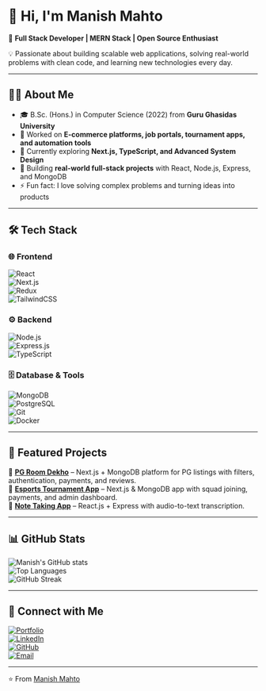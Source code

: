 # 👋 Hi, I'm Manish Mahto  

🚀 **Full Stack Developer | MERN Stack | Open Source Enthusiast**  

💡 Passionate about building scalable web applications, solving real-world problems with clean code, and learning new technologies every day.  

---

## 🧑‍💻 About Me  
- 🎓 B.Sc. (Hons.) in Computer Science (2022) from **Guru Ghasidas University**  
- 💼 Worked on **E-commerce platforms, job portals, tournament apps, and automation tools**  
- 🌱 Currently exploring **Next.js, TypeScript, and Advanced System Design**  
- 🔭 Building **real-world full-stack projects** with React, Node.js, Express, and MongoDB  
- ⚡ Fun fact: I love solving complex problems and turning ideas into products  

---

## 🛠️ Tech Stack  

### 🌐 Frontend  
![React](https://img.shields.io/badge/-React-61DAFB?style=flat&logo=react&logoColor=black)  
![Next.js](https://img.shields.io/badge/-Next.js-000000?style=flat&logo=nextdotjs)  
![Redux](https://img.shields.io/badge/-Redux-764ABC?style=flat&logo=redux&logoColor=white)  
![TailwindCSS](https://img.shields.io/badge/-TailwindCSS-38B2AC?style=flat&logo=tailwind-css&logoColor=white)  

### ⚙️ Backend  
![Node.js](https://img.shields.io/badge/-Node.js-339933?style=flat&logo=node.js&logoColor=white)  
![Express.js](https://img.shields.io/badge/-Express.js-000000?style=flat&logo=express)  
![TypeScript](https://img.shields.io/badge/-TypeScript-007ACC?style=flat&logo=typescript&logoColor=white)  

### 🗄️ Database & Tools  
![MongoDB](https://img.shields.io/badge/-MongoDB-47A248?style=flat&logo=mongodb&logoColor=white)  
![PostgreSQL](https://img.shields.io/badge/-PostgreSQL-336791?style=flat&logo=postgresql&logoColor=white)  
![Git](https://img.shields.io/badge/-Git-F05032?style=flat&logo=git&logoColor=white)  
![Docker](https://img.shields.io/badge/-Docker-2496ED?style=flat&logo=docker&logoColor=white)  

---

## 📌 Featured Projects  

🔹 [**PG Room Dekho**](#) – Next.js + MongoDB platform for PG listings with filters, authentication, payments, and reviews.  
🔹 [**Esports Tournament App**](#) – Next.js & MongoDB app with squad joining, payments, and admin dashboard.  
🔹 [**Note Taking App**](#) – React.js + Express with audio-to-text transcription.  
 

---

## 📊 GitHub Stats  

![Manish's GitHub stats](https://github-readme-stats.vercel.app/api?username=ManishMahto1&show_icons=true&theme=radical)  
![Top Languages](https://github-readme-stats.vercel.app/api/top-langs/?username=ManishMahto1&layout=compact&theme=radical)  
![GitHub Streak](https://github-readme-streak-stats.herokuapp.com/?user=ManishMahto1&theme=radical)  

---

## 🤝 Connect with Me  

[![Portfolio](https://img.shields.io/badge/-Portfolio-000000?style=flat&logo=vercel&logoColor=white)](https://manish-mahto-portfolio.vercel.app/)  
[![LinkedIn](https://img.shields.io/badge/-LinkedIn-0A66C2?style=flat&logo=linkedin&logoColor=white)](https://www.linkedin.com/in/manish-mahto-887830352/)  
[![GitHub](https://img.shields.io/badge/-GitHub-181717?style=flat&logo=github&logoColor=white)](https://github.com/ManishMahto1)  
[![Email](https://img.shields.io/badge/-Email-D14836?style=flat&logo=gmail&logoColor=white)](mailto:manishmahto378@gmail.com)  

---

⭐️ From [Manish Mahto](https://github.com/ManishMahto1)  
